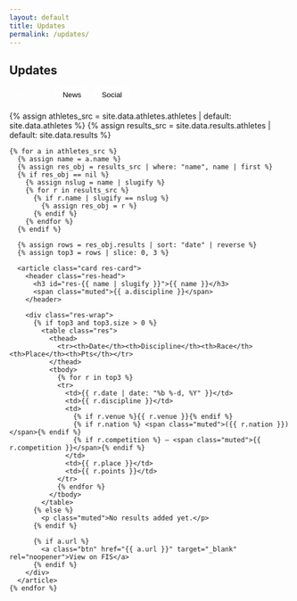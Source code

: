 ```yaml
---
layout: default
title: Updates
permalink: /updates/
---
```


<section class="container">
  <h1 class="section-title">Updates</h1>

  <div class="tabs" role="tablist" aria-label="Updates tabs">
    <button class="tab active" data-tab="results" aria-selected="true">Results</button>
    <button class="tab" data-tab="news" aria-selected="false">News</button>
    <button class="tab" data-tab="social" aria-selected="false">Social</button>
  </div>

  <!-- Results -->
  <div id="tab-results" class="tabpanel show" role="tabpanel">
    {% assign athletes_src = site.data.athletes.athletes | default: site.data.athletes %}
    {% assign results_src   = site.data.results.athletes | default: site.data.results %}

    {% for a in athletes_src %}
      {% assign name = a.name %}
      {% assign res_obj = results_src | where: "name", name | first %}
      {% if res_obj == nil %}
        {% assign nslug = name | slugify %}
        {% for r in results_src %}
          {% if r.name | slugify == nslug %}
            {% assign res_obj = r %}
          {% endif %}
        {% endfor %}
      {% endif %}

      {% assign rows = res_obj.results | sort: "date" | reverse %}
      {% assign top3 = rows | slice: 0, 3 %}

      <article class="card res-card">
        <header class="res-head">
          <h3 id="res-{{ name | slugify }}">{{ name }}</h3>
          <span class="muted">{{ a.discipline }}</span>
        </header>

        <div class="res-wrap">
          {% if top3 and top3.size > 0 %}
            <table class="res">
              <thead>
                <tr><th>Date</th><th>Discipline</th><th>Race</th><th>Place</th><th>Pts</th></tr>
              </thead>
              <tbody>
                {% for r in top3 %}
                <tr>
                  <td>{{ r.date | date: "%b %-d, %Y" }}</td>
                  <td>{{ r.discipline }}</td>
                  <td>
                    {% if r.venue %}{{ r.venue }}{% endif %}
                    {% if r.nation %} <span class="muted">({{ r.nation }})</span>{% endif %}
                    {% if r.competition %} — <span class="muted">{{ r.competition }}</span>{% endif %}
                  </td>
                  <td>{{ r.place }}</td>
                  <td>{{ r.points }}</td>
                </tr>
                {% endfor %}
              </tbody>
            </table>
          {% else %}
            <p class="muted">No results added yet.</p>
          {% endif %}

          {% if a.url %}
            <a class="btn" href="{{ a.url }}" target="_blank" rel="noopener">View on FIS</a>
          {% endif %}
        </div>
      </article>
    {% endfor %}
  </div>



  <!-- News -->
  <div id="tab-news" class="tabpanel" role="tabpanel" hidden>
    {% assign news = site.data.news | sort: 'date' | reverse %}  {# newest first #}
    {% if news and news.size > 0 %}
      {% assign current_year = "" %}
      {% for n in news %}
        {% assign y = n.date | date: "%Y" %}

        {% if y != current_year %}
          {% unless forloop.first %}</div>{% endunless %}
          <h3 class="news-year">{{ y }}</h3>
          <div class="grid news-grid">
          {% assign current_year = y %}
        {% endif %}

        <a class="news-card" href="{{ n.link }}" target="_blank" rel="noopener">
          <div class="news-eyebrow">
            <span class="source-pill">{{ n.source }}</span>
            <time class="news-date" datetime="{{ n.date }}">{{ n.date | date: "%b %-d, %Y" }}</time>
          </div>

          <h4 class="news-title">{{ n.title }}</h4>

          {% if n.image %}
            <div class="news-thumb" style="background-image:url('{{ n.image }}')"></div>
          {% endif %}
        </a>
      {% endfor %}
      </div>
    {% else %}
      <p class="muted">News will appear after the first daily fetch runs.</p>
    {% endif %}
  </div>





  <!-- Social -->
  <div id="tab-social" class="tabpanel" role="tabpanel" hidden>
    <div class="card">
      <p class="muted">Live social wall goes here.</p>
      <!-- Replace the snippet below with your widget provider’s embed -->
      <!-- Example: Walls.io, Curator, Elfsight, Juicer, etc. -->
      <!--
      <script src="https://your-widget.js" async></script>
      <div data-your-widget="feed-id"></div>
      -->
    </div>
  </div>
</section>

<style>
.tabs{ display:flex; gap:.5rem; margin:10px 0 16px; flex-wrap:wrap; }
.tab{ border:1px solid var(--border); border-radius:999px; padding:.4rem .9rem; background:#fff; cursor:pointer; }
.tab.active{ background:linear-gradient(90deg,var(--brand),var(--navy)); color:#fff; border-color:transparent; }
.tabpanel{ margin-top:10px; }
.tabpanel.show{ display:block; }

.res-card .res-head{ display:flex; align-items:baseline; gap:.75rem; }
.res{ width:100%; border-collapse:collapse; }
.res th, .res td{ padding:.5rem .6rem; border-top:1px solid var(--border); vertical-align:top; }
.news-img{ width:100%; height:160px; object-fit:cover; border-radius:10px; }
.news-title{ display:block; margin:.4rem 0 .2rem; }
</style>

<style>
/* News grid + cards */
.news-grid{
  display:grid; gap:16px;
  grid-template-columns: repeat(12, 1fr);
}
.news-card{
  grid-column: span 4;
  display:flex; flex-direction:column; overflow:hidden;
  background:#fff; border:1px solid var(--border);
  border-radius:14px; box-shadow: var(--shadow);
  transition: transform .12s ease, box-shadow .12s ease;
}
.news-card:hover{ transform: translateY(-2px); box-shadow: 0 10px 28px rgba(0,0,0,.14); }

.news-media{ position:relative; aspect-ratio: 16/9; background:#f3f6ff; }
.news-media img{ width:100%; height:100%; object-fit:cover; display:block; }
.news-ph{ width:100%; height:100%;
  background: repeating-linear-gradient(45deg,#f5f7fb 0 12px,#eef2f9 12px 24px);
}

.news-body{ padding:12px 14px; display:grid; gap:6px; }
.news-title{ font-size:1.02rem; line-height:1.35; }
.news-meta{ color:#64748b; font-size:.92rem; }

/* responsive columns */
@media (max-width: 1100px){ .news-card{ grid-column: span 6; } }
@media (max-width: 640px){ .news-card{ grid-column: span 12; } }

/* News layout */
.news-year{ margin: 18px 0 8px; font-size: 1.1rem; opacity:.9; }
.news-grid{ grid-template-columns: repeat(auto-fit, minmax(280px, 1fr)); gap: 14px; }

/* Press card */
.news-card{
  position: relative;
  display: block;
  padding: 14px 16px;
  background: #fff;
  border: 1px solid var(--border);
  border-radius: 14px;
  box-shadow: var(--shadow);
  overflow: hidden;
  transition: transform .12s ease, box-shadow .12s ease;
}
.news-card::before{
  content:"";
  position:absolute; left:0; top:0; bottom:0; width:6px;
  background: linear-gradient(180deg, var(--brand), var(--navy));
  border-top-left-radius:14px; border-bottom-left-radius:14px;
}
.news-card:hover{ transform: translateY(-1px); box-shadow: 0 12px 30px rgba(0,0,0,.12); }

.news-eyebrow{
  display:flex; align-items:center; gap:.5rem;
  color: var(--muted); font-size: .92rem;
}
.news-ico{ width:16px; height:16px; border-radius:4px; }

.news-title{
  margin:.35rem 0 0;
  line-height:1.3;
  display:-webkit-box; -webkit-line-clamp: 3; -webkit-box-orient: vertical; overflow:hidden;
}

/* Optional tiny thumb (shows only if n.image exists) */
.news-thumb{
  margin-top:10px;
  width:100%; height:140px;
  background-size: cover; background-position: center;
  border-radius: 10px;
  border: 1px solid var(--border);
}


/* News layout */
.news-year{ margin:18px 0 8px; font-size:1.1rem; opacity:.9; }
.news-grid{ grid-template-columns:repeat(auto-fit,minmax(280px,1fr)); gap:14px; }

/* Press card */
.news-card{
  position:relative; display:block; padding:14px 16px;
  background:#fff; border:1px solid var(--border);
  border-radius:14px; box-shadow:var(--shadow); overflow:hidden;
  transition:transform .12s ease, box-shadow .12s ease;
}
.news-card::before{
  content:""; position:absolute; left:0; top:0; bottom:0; width:6px;
  background:linear-gradient(180deg,var(--brand),var(--navy));
  border-top-left-radius:14px; border-bottom-left-radius:14px;
}
.news-card:hover{ transform:translateY(-1px); box-shadow:0 12px 30px rgba(0,0,0,.12); }

/* Eyebrow (no favicon, clean pill + date) */
.news-eyebrow{ display:flex; align-items:center; gap:.5rem; margin-bottom:.25rem; }
.source-pill{
  padding:.2rem .5rem; border-radius:999px;
  background:#f2f5ff; color:#334155; font-size:.8rem; font-weight:600;
  border:1px solid var(--border);
}
.news-date{ color:var(--muted); font-size:.9rem; }

/* Title clamp */
.news-title{
  margin:.35rem 0 0; line-height:1.3;
  display:-webkit-box; -webkit-line-clamp:3; -webkit-box-orient:vertical; overflow:hidden;
}

/* Optional thumbnail (only shows if n.image exists) */
.news-thumb{
  margin-top:10px; width:100%; height:140px;
  background-size:cover; background-position:center;
  border-radius:10px; border:1px solid var(--border);
}


</style>


<script>
document.querySelectorAll('.tabs .tab').forEach(btn=>{
  btn.addEventListener('click',()=>{
    document.querySelectorAll('.tabs .tab').forEach(b=>b.classList.remove('active'));
    btn.classList.add('active');
    const id = btn.dataset.tab;
    document.querySelectorAll('.tabpanel').forEach(p=>{
      const show = p.id === 'tab-'+id;
      p.toggleAttribute('hidden', !show);
      p.classList.toggle('show', show);
    });
  });
});
</script>
